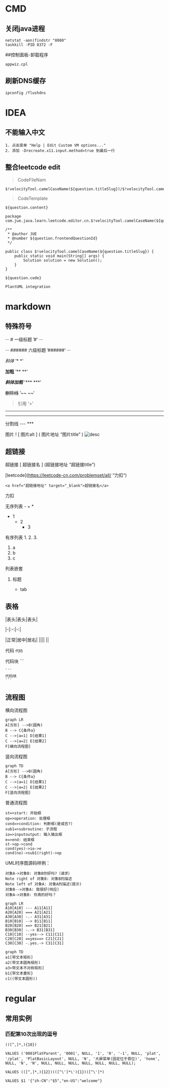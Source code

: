 # CMD

## 关闭java进程

```
netstat -aon|findstr "8080" 
taskkill -PID 8372 -F
```

##控制面板-卸载程序

```
appwiz.cpl
```

## 刷新DNS缓存

```
ipconfig /flushdns
```

# IDEA

## 不能输入中文

```
1. 点击菜单 "Help | Edit Custom VM options..."
2. 添加 -Drecreate.x11.input.method=true 到最后一行
```

## 整合leetcode edit



>CodeFileNam

```
$!velocityTool.camelCaseName(${question.titleSlug})/$!velocityTool.camelCaseName(${question.titleSlug})
```



>CodeTemplate

```
${question.content}

package com.jue.java.learn.leetcode.editor.cn.$!velocityTool.camelCaseName(${question.titleSlug});

/**
 * @author JUE
 * @number ${question.frontendQuestionId}
 */

public class $!velocityTool.camelCaseName(${question.titleSlug}) {
    public static void main(String[] args) {
        Solution solution = new Solution();
    }
}

${question.code}
```



```PlantUML integration ```

# markdown

## 特殊符号

··· # 一级标题 ’#‘ ···

··· ###### 六级标题 ’######‘ ···

*斜体* ’* *‘

**加粗** ’** **‘

***斜体加粗***  '*** ***'

~~删除线~~ ’~~ ~~‘

> 引用 '>'

---

***

分割线 --- ***

图片 ! [ 图片alt ] ( 图片地址 “图片title” ) ![desc](https://ss0.bdstatic.com/70cFvHSh_Q1YnxGkpoWK1HF6hhy/it/u=702257389,1274025419&fm=27&gp=0.jpg "title")



##  超链接

超链接 [ 超链接名 ] (超链接地址 “超链接title”)

[leetcode](https://leetcode-cn.com/problemset/all/  “力扣“)

```
<a href="超链接地址" target="_blank">超链接名</a>
```

<a herf="https://leetcode-cn.com/problemset/all/" target="_blank">力扣</a>

无序列表 - + *

- 1
  + 2
    * 3

有序列表 1. 2. 3.

1. a
2. b
3. c

列表嵌套

1. 标题

   * tab

   

## 表格



|表头|表头|表头|

|-|:-:|-:|

|正常|居中|居右|
||||
||



代码 `代码`

代码块 ```

````
​```
代码块
​```
````



## 流程图
横向流程图

```mermaid
graph LR
A[方形] -->B(圆角)
B --> C{条件a}
C -->|a=1| D[结果1]
C -->|a=2| E[结果2]
F[横向流程图]
```






竖向流程图
```mermaid
graph TD
A[方形] -->B(圆角)
B --> C{条件a}
C -->|a=1| D[结果1]
C -->|a=2| E[结果2]
F[竖向流程图]
```

普通流程图
```flow
st=>start: 开始框
op=>operation: 处理框
cond=>condition: 判断框(是或否?)
sub1=>subroutine: 子流程
io=>inputoutput: 输入输出框
e=>end: 结束框
st->op->cond
cond(yes)->io->e
cond(no)->sub1(right)->op
```

UML时序图源码样例：
```sequence
对象A->对象B: 对象B你好吗?（请求）
Note right of 对象B: 对象B的描述
Note left of 对象A: 对象A的描述(提示)
对象B-->对象A: 我很好(响应)
对象A->对象B: 你真的好吗？
```

```mermaid
graph LR
A10[A10] --- A11[A11]
A20[A20] === A21[A21]
A30[A30] -.- A31[A31]
B10[B10] --> B11[B11]
B20[B20] ==> B21[B21]
B30[B30] -.-> B31[B31]
C10[C10] --yes--> C11[C11]
C20[C20] ==yes==> C21[C21]
C30[C30] -.yes.-> C31[C31]
```

```mermaid
graph TD
a1[带文本矩形]
a2(带文本圆角矩形)
a3>带文本不对称矩形]
b1{带文本菱形}
c1((带文本圆形))
```



# regular



## 常用实例

### 匹配第10次出现的逗号
```
(([^,]*,){10})
```

```
VALUES ('0001PlatParent', '0001', NULL, '1', '0', '-1', NULL, 'plat', '/plat', 'PlatBasicLayout', NULL, 'N', '大屏菜单(固定位于首位)', 'home', NULL, 'N', 'N', NULL, NULL, NULL, NULL, NULL, NULL, NULL);

VALUES (([^,]*,){12})(([^\']*\'){1})([^\']*)

VALUES $1 '{"zh-CN":"$5","en-US":"welcome"}

```

